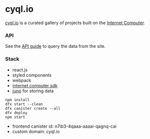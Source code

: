# cyql.io

[cyql.io](https://cyql.io/) is a curated gallery of projects built on the [Internet Computer](https://internetcomputer.org/).

### API

See the [API guide](https://docs.cyql.io/) to query the data from the site.

### Stack

- react.js
- styled components
- webpack
- [internet computer sdk](https://internetcomputer.org/docs/current/home)
- [juno](https://juno.build/) for storing data

```
npm install
dfx start --clean
dfx canister create --all
dfx deploy
npm start
```

- frontend canister id: n7ib3-4qaaa-aaaai-qagnq-cai
- custom domain: cyql.io
